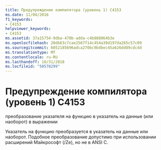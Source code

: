 ```yaml
---
title: Предупреждение компилятора (уровень 1) C4153
ms.date: 11/04/2016
f1_keywords:
- C4153
helpviewer_keywords:
- C4153
ms.assetid: 37a15754-9dba-470b-adda-c4b888064b3e
ms.openlocfilehash: 20db63c7cae2567f14c454a39d197da265c57c09
ms.sourcegitcommit: 6052185696adca270bc9bdbec45a626dd89cdcdd
ms.translationtype: MT
ms.contentlocale: ru-RU
ms.lasthandoff: 10/31/2018
ms.locfileid: "50578299"
---
```

# <a name="compiler-warning-level-1-c4153"></a>Предупреждение компилятора (уровень 1) C4153

преобразование указателя на функцию в указатель на данные (или наоборот) в выражении

Указатель на функцию преобразуется в указатель на данные или наоборот. Подобное преобразование допустимо при использовании расширений Майкрософт (/Ze), но не в ANSI C.